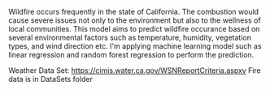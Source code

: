 Wildfire occurs frequently in the state of California. The combustion would cause severe issues not only to the environment but also to the wellness of local communities. This model aims to predict wildfire occurance based on several environmental factors such as temperature, humidity, vegetation types, and wind direction etc. I'm applying machine learning model such as linear regression and random forest regression to perform the prediction. 

Weather Data Set: https://cimis.water.ca.gov/WSNReportCriteria.aspxv 
Fire data is in DataSets folder

